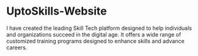 # UptoSkills-Website
I have created the leading Skill Tech platform designed to help individuals and organizations succeed in the digital age. It offers a wide range of customized training programs designed to enhance skills and advance careers.
